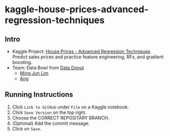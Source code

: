 # kaggle-house-prices-advanced-regression-techniques

## Intro

- Kaggle Project: [House Prices - Advanced Regression Techniques](https://www.kaggle.com/competitions/house-prices-advanced-regression-techniques/overview). Predict sales prices and practice feature engineering, RFs, and gradient boosting.
- Team: Data Bowl from [Data Donut](https://discord.gg/7fkzYbDxAh)
  - [Ming Jun Lim](https://github.com/MingJunLim)
  - [Ang](https://github.com/MingJunLim)

## Running Instructions

  1. Click `Link to GitHub` under `File` on a Kaggle notebook.
  2. Click `Save Version` on the top right.
  3. Choose the CORRECT REPOSITARY BRANCH.
  4. (Optional) Add the commit message.
  5. Click on `Save`.
